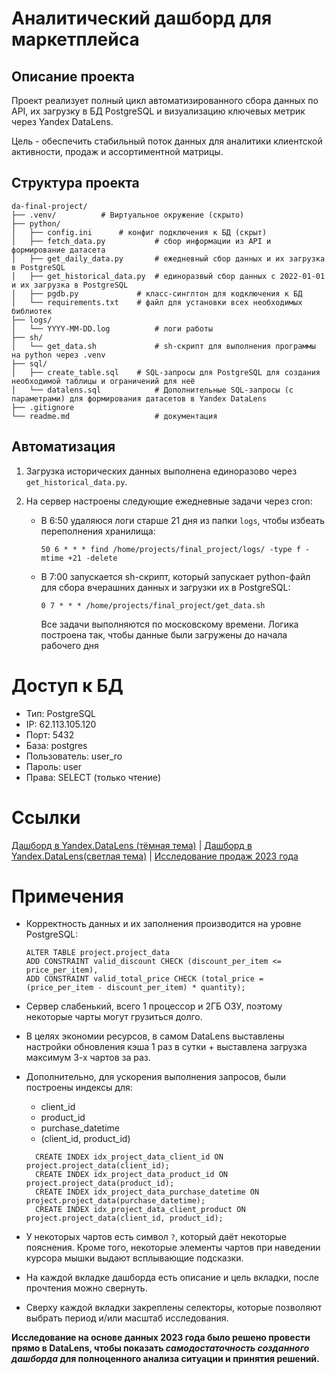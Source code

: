 # Аналитический дашборд для маркетплейса

## Описание проекта

Проект реализует полный цикл автоматизированного сбора данных по API, их загрузку в БД PostgreSQL и визуализацию ключевых метрик через Yandex DataLens.

Цель - обеспечить стабильный поток данных для аналитики клиентской активности, продаж и ассортиментной матрицы.

## Структура проекта

```
da-final-project/
├── .venv/			# Виртуальное окружение (скрыто)
├── python/
│   ├── config.ini		# конфиг подключения к БД (скрыт)
│   ├── fetch_data.py           # сбор информации из API и формирование датасета
│   ├── get_daily_data.py       # ежедневный сбор данных и их загрузка в PostgreSQL
│   ├── get_historical_data.py  # единоразвый сбор данных с 2022-01-01 и их загрузка в PostgreSQL
│   ├── pgdb.py         	# класс-синглтон для кодключения к БД
│   └── requirements.txt	# файл для установки всех необходимых библиотек
├── logs/
│   └── YYYY-MM-DD.log          # логи работы
├── sh/
│   └── get_data.sh          	# sh-скрипт для выполнения программы на python через .venv
├── sql/
│   ├── create_table.sql	# SQL-запросы для PostgreSQL для создания необходимой таблицы и ограничений для неё
│   └── datalens.sql            # Дополнительные SQL-запросы (с параметрами) для формирования датасетов в Yandex DataLens
├── .gitignore
└── readme.md                   # документация
```

## Автоматизация

1. Загрузка исторических данных выполнена единоразово через `get_historical_data.py`.
2. На сервер настроены следующие ежедневные задачи через cron:

   - В 6:50 удаляюся логи старше 21 дня из папки `logs`, чтобы избеать переполнения хранилища:

     ```cron
     50 6 * * * find /home/projects/final_project/logs/ -type f -mtime +21 -delete
     ```
   - В 7:00 запускается sh-скрипт, который запускает python-файл для сбора вчерашних данных и загрузки их в PostgreSQL:

     ```cron
     0 7 * * * /home/projects/final_project/get_data.sh
     ```

     Все задачи выполняются по московскому времени. Логика построена так, чтобы данные были загружены до начала рабочего дня

# Доступ к БД

- Тип: PostgreSQL
- IP: 62.113.105.120
- Порт: 5432
- База: postgres
- Пользователь: user_ro
- Пароль: user
- Права: SELECT (только чтение)

# Ссылки

[Дашборд в Yandex.DataLens (тёмная тема)](https://datalens.yandex/6eiukr5xyukyr?_theme=dark)      |       [Дашборд в Yandex.DataLens(светлая тема)](https://datalens.yandex/6eiukr5xyukyr?_theme=light)      |       [Исследование продаж 2023 года](DataAnalysis2023.pdf)

# Примечения

- Корректность данных и их заполнения производится на уровне PostgreSQL:
  ```pgsql
  ALTER TABLE project.project_data 
  ADD CONSTRAINT valid_discount CHECK (discount_per_item <= price_per_item),
  ADD CONSTRAINT valid_total_price CHECK (total_price = (price_per_item - discount_per_item) * quantity);
  ```
- Сервер слабенький, всего 1 процессор и 2ГБ ОЗУ, поэтому некоторые чарты могут грузиться долго.
- В целях экономии ресурсов, в самом DataLens выставлены настройки обновления кэша 1 раз в сутки + выставлена загрузка максимум 3-х чартов за раз.
- Дополнительно, для ускорения выполнения запросов, были построены индексы для:
  - client_id
  - product_id
  - purchase_datetime
  - (client_id, product_id)
  ```pgsql
    CREATE INDEX idx_project_data_client_id ON project.project_data(client_id);
    CREATE INDEX idx_project_data_product_id ON project.project_data(product_id);
    CREATE INDEX idx_project_data_purchase_datetime ON project.project_data(purchase_datetime);
    CREATE INDEX idx_project_data_client_product ON project.project_data(client_id, product_id);
  ```

- У некоторых чартов есть символ `?`, который даёт некоторые пояснения. Кроме того, некоторые элементы чартов при наведении курсора мышки выдают всплывающие подсказки.
- На каждой вкладке дашборда есть описание и цель вкладки, после прочтения можно свернуть.
- Сверху каждой вкладки закреплены селекторы, которые позволяют выбрать период и/или масштаб исследования.

**Исследование на основе данных 2023 года было решено провести прямо в DataLens, чтобы показать *самодостаточность созданного дашборда* для полноценного анализа ситуации и принятия решений.**
